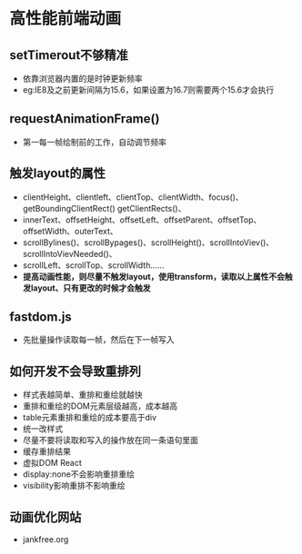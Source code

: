 # 高性能前端动画

## setTimerout不够精准

- 依靠浏览器内置的是时钟更新频率
- eg:IE8及之前更新间隔为15.6，如果设置为16.7则需要两个15.6才会执行

## requestAnimationFrame()

- 第一每一帧绘制前的工作，自动调节频率

## 触发layout的属性

- clientHeight、clientleft、clientTop、clientWidth、focus()、getBoundingClientRect() getClientRects()、
- innerText、offsetHeight、offsetLeft、offsetParent、offsetTop、offsetWidth、outerText、
- scrollBylines()、scrollBypages()、scrollHeight()、scrollIntoViev()、scrollIntoVievNeeded()、
- scrollLeft、scrollTop、scrollWidth......
- **提高动画性能，则尽量不触发layout，使用transform，读取以上属性不会触发layout、只有更改的时候才会触发**

## fastdom.js

- 先批量操作读取每一帧，然后在下一帧写入

## 如何开发不会导致重排列

- 样式表越简单、重排和重绘就越快
- 重排和重绘的DOM元素层级越高，成本越高
- table元素重排和重绘的成本要高于div
- 统一改样式
- 尽量不要将读取和写入的操作放在同一条语句里面
- 缓存重排结果
- 虚拟DOM React
- display:none不会影响重排重绘
- visibility影响重排不影响重绘

## 动画优化网站

- jankfree.org
